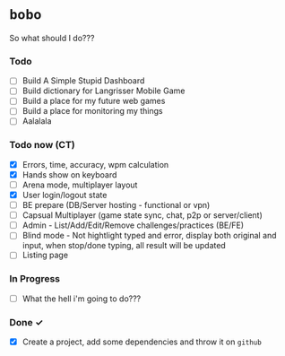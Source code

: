 # `bobo`

So what should I do???

### Todo

- [ ] Build A Simple Stupid Dashboard
- [ ] Build dictionary for Langrisser Mobile Game
- [ ] Build a place for my future web games
- [ ] Build a place for monitoring my things
- [ ] Aalalala

### Todo now (CT)

- [x] Errors, time, accuracy, wpm calculation
- [x] Hands show on keyboard
- [ ] Arena mode, multiplayer layout
- [x] User login/logout state
- [ ] BE prepare (DB/Server hosting - functional or vpn)
- [ ] Capsual Multiplayer (game state sync, chat, p2p or server/client)
- [ ] Admin - List/Add/Edit/Remove challenges/practices (BE/FE)
- [ ] Blind mode - Not hightlight typed and error, display both original and input, when stop/done typing, all result will be updated
- [ ] Listing page

### In Progress

- [ ] What the hell i'm going to do???

### Done ✓

- [x] Create a project, add some dependencies and throw it on `github`
